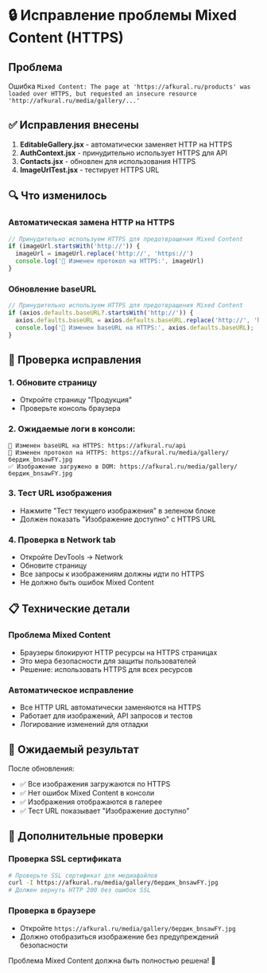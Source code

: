 # 🔒 Исправление проблемы Mixed Content (HTTPS)

## Проблема
Ошибка `Mixed Content: The page at 'https://afkural.ru/products' was loaded over HTTPS, but requested an insecure resource 'http://afkural.ru/media/gallery/...'`

## ✅ Исправления внесены

1. **EditableGallery.jsx** - автоматически заменяет HTTP на HTTPS
2. **AuthContext.jsx** - принудительно использует HTTPS для API
3. **Contacts.jsx** - обновлен для использования HTTPS
4. **ImageUrlTest.jsx** - тестирует HTTPS URL

## 🔍 Что изменилось

### Автоматическая замена HTTP на HTTPS
```javascript
// Принудительно используем HTTPS для предотвращения Mixed Content
if (imageUrl.startsWith('http://')) {
  imageUrl = imageUrl.replace('http://', 'https://')
  console.log('🔄 Изменен протокол на HTTPS:', imageUrl)
}
```

### Обновление baseURL
```javascript
// Принудительно используем HTTPS для предотвращения Mixed Content
if (axios.defaults.baseURL?.startsWith('http://')) {
  axios.defaults.baseURL = axios.defaults.baseURL.replace('http://', 'https://');
  console.log('🔄 Изменен baseURL на HTTPS:', axios.defaults.baseURL);
}
```

## 🚀 Проверка исправления

### 1. Обновите страницу
- Откройте страницу "Продукция"
- Проверьте консоль браузера

### 2. Ожидаемые логи в консоли:
```
🔄 Изменен baseURL на HTTPS: https://afkural.ru/api
🔄 Изменен протокол на HTTPS: https://afkural.ru/media/gallery/бердик_bnsawFY.jpg
✅ Изображение загружено в DOM: https://afkural.ru/media/gallery/бердик_bnsawFY.jpg
```

### 3. Тест URL изображения
- Нажмите "Тест текущего изображения" в зеленом блоке
- Должен показать "Изображение доступно" с HTTPS URL

### 4. Проверка в Network tab
- Откройте DevTools → Network
- Обновите страницу
- Все запросы к изображениям должны идти по HTTPS
- Не должно быть ошибок Mixed Content

## 📋 Технические детали

### Проблема Mixed Content
- Браузеры блокируют HTTP ресурсы на HTTPS страницах
- Это мера безопасности для защиты пользователей
- Решение: использовать HTTPS для всех ресурсов

### Автоматическое исправление
- Все HTTP URL автоматически заменяются на HTTPS
- Работает для изображений, API запросов и тестов
- Логирование изменений для отладки

## 🎯 Ожидаемый результат

После обновления:
- ✅ Все изображения загружаются по HTTPS
- ✅ Нет ошибок Mixed Content в консоли
- ✅ Изображения отображаются в галерее
- ✅ Тест URL показывает "Изображение доступно"

## 🔧 Дополнительные проверки

### Проверка SSL сертификата
```bash
# Проверьте SSL сертификат для медиафайлов
curl -I https://afkural.ru/media/gallery/бердик_bnsawFY.jpg
# Должен вернуть HTTP 200 без ошибок SSL
```

### Проверка в браузере
- Откройте `https://afkural.ru/media/gallery/бердик_bnsawFY.jpg`
- Должно отобразиться изображение без предупреждений безопасности

Проблема Mixed Content должна быть полностью решена! 🎉
